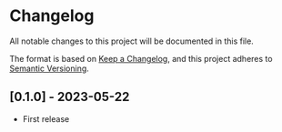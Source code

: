 # Changelog

All notable changes to this project will be documented in this file.

The format is based on [Keep a Changelog](https://keepachangelog.com/en/1.0.0/),
and this project adheres to [Semantic Versioning](https://semver.org/spec/v2.0.0.html).

## [0.1.0] - 2023-05-22

- First release

[Unreleased]: https://github.com/jkroepke/openvpn-auth-azure-ad/compare/v0.1.0...HEAD
[0.1.ß]: https://github.com/jkroepke/openvpn-auth-azure-ad/releases/tag/v0.1.0
